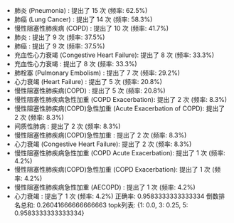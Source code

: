   - 肺炎 (Pneumonia)           : 提出了 15 次 (频率: 62.5%)
  - 肺癌 (Lung Cancer)         : 提出了 14 次 (频率: 58.3%)
  - 慢性阻塞性肺疾病 (COPD)          : 提出了 10 次 (频率: 41.7%)
  - 肺炎                       : 提出了  9 次 (频率: 37.5%)
  - 肺癌                       : 提出了  9 次 (频率: 37.5%)
  - 充血性心力衰竭 (Congestive Heart Failure): 提出了  8 次 (频率: 33.3%)
  - 充血性心力衰竭                  : 提出了  8 次 (频率: 33.3%)
  - 肺栓塞 (Pulmonary Embolism) : 提出了  7 次 (频率: 29.2%)
  - 心力衰竭 (Heart Failure)     : 提出了  5 次 (频率: 20.8%)
  - 慢性阻塞性肺疾病(COPD)           : 提出了  5 次 (频率: 20.8%)
  - 慢性阻塞性肺疾病急性加重 (COPD Exacerbation): 提出了  2 次 (频率: 8.3%)
  - 慢性阻塞性肺疾病(COPD)急性加重 (Acute Exacerbation of COPD): 提出了  2 次 (频率: 8.3%)
  - 间质性肺病                    : 提出了  2 次 (频率: 8.3%)
  - 慢性阻塞性肺疾病(COPD)急性加重       : 提出了  2 次 (频率: 8.3%)
  - 心力衰竭 (Congestive Heart Failure): 提出了  2 次 (频率: 8.3%)
  - 慢性阻塞性肺疾病急性加重 (COPD Acute Exacerbation): 提出了  1 次 (频率: 4.2%)
  - 慢性阻塞性肺疾病(COPD)急性加重 (COPD Exacerbation): 提出了  1 次 (频率: 4.2%)
  - 慢性阻塞性肺疾病急性加重 (AECOPD)    : 提出了  1 次 (频率: 4.2%)
  - 心力衰竭                     : 提出了  1 次 (频率: 4.2%)
正确率: 0.9583333333333334
倒数排名总和: 0.26041666666666663
topk列表: {1: 0.0, 3: 0.25, 5: 0.9583333333333334}